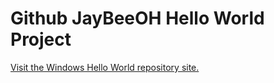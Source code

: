 # Github JayBeeOH Hello World Project

<a href="https://github.com/JayBeeOH/WindowsHelloWorld/">Visit the Windows Hello World repository site.</a>
